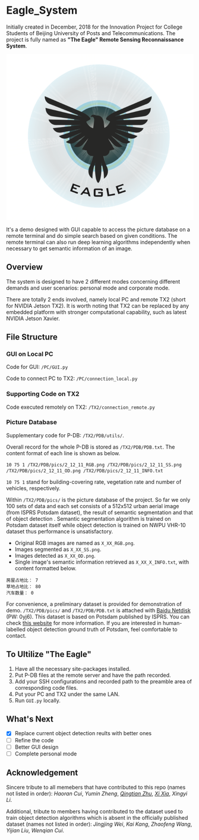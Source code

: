 # Eagle_System
Initially created in December, 2018 for the Innovation Project for College Students of Beijing University of Posts and Telecommunications. The project is fully named as **"The Eagle" Remote Sensing Reconnaissance System**.

![](https://github.com/QT-Zhu/Eagle_System/blob/master/illustration/logo.png)

It's a demo designed with GUI capable to access the picture database on a remote terminal and do simple search based on given conditions. The remote terminal can also run deep learning algorithms independently when necessary to get semantic information of an image.

## Overview

The system is designed to have 2 different modes concerning different demands and user scenarios: personal mode and corporate mode. 

There are totally 2 ends involved, namely local PC and remote TX2 (short for NVIDIA Jetson TX2). It is worth noting that TX2 can be replaced by any embedded platform with stronger computational capability, such as latest NVIDIA Jetson Xavier.

## File Structure

### GUI on Local PC

Code for GUI: `/PC/GUI.py`

Code to connect PC to TX2: `/PC/connection_local.py`

### Supporting Code on TX2

Code executed remotely on TX2: `/TX2/connection_remote.py`

### Picture Database

Supplementary code for P-DB: `/TX2/PDB/utils/`.

Overall record for the whole P-DB is stored as `/TX2/PDB/PDB.txt`. The content format of each line is shown as below.
```
10 75 1 /TX2/PDB/pics/2_12_11_RGB.png /TX2/PDB/pics/2_12_11_SS.png /TX2/PDB/pics/2_12_11_OD.png /TX2/PDB/pics/2_12_11_INFO.txt
```
`10 75 1` stand for building-covering rate, vegetation rate and number of vehicles, respectively.

Within `/TX2/PDB/pics/` is the picture database of the project. So far we only 100 sets of data and each set consists of a 512x512 urban aerial image (from ISPRS Potsdam dataset), the result of semantic segmentation and that of object detection . Semantic segmentation algorithm is  trained on Potsdam dataset itself while object detection is trained on NWPU VHR-10 dataset thus performance is unsatisfactory.

- Original RGB images are named as `X_XX_RGB.png`.
- Images segmented as `X_XX_SS.png`.
- Images detected as `X_XX_OD.png`.
- Single image's semantic information retrieved as `X_XX_X_INFO.txt`, with content formatted below.

```
房屋占地比： 7
草地占地比： 80
汽车数量： 0
```

For convenience, a preliminary dataset is provided for demonstration of demo. `/TX2/PDB/pics/` and `/TX2/PDB/PDB.txt` is attached with [Baidu Netdisk](https://pan.baidu.com/s/1mLTFbAPvMdDI5UempxEX5w) (PW: 0yj6). This dataset is based on Potsdam published by ISPRS. You can check [this website](http://www2.isprs.org/commissions/comm3/wg4/semantic-labeling.html) for more information. If you are interested in human-labelled object detection ground truth of Potsdam, feel comfortable to contact.

## To Ultilize "The Eagle"

1. Have all the necessary site-packages installed.
2. Put P-DB files at the remote server and have the path recorded.
3. Add your SSH configurations and recorded path to the preamble area of corresponding code files.
4. Put your PC and TX2 under the same LAN.
5. Run `GUI.py` locally.


## What's Next

- [x] Replace current object detection reults with better ones
- [ ] Refine the code
- [ ] Better GUI design
- [ ] Complete personal mode

## Acknowledgement

Sincere tribute to all memebers that have contributed to this repo (names not listed in order): *Haoran Cui*, *Yumin Zheng*, [*Qingtian Zhu*](https://qt-zhu.github.io), [*Xi Xia*](https://xiaxii.github.io/), *Xingyi Li*.

Additional, tribute to members having contributed to the dataset used to train object detection algorithms which is absent in the officially published dataset (names not listed in order): *Jingjing Wei*, *Kai Kang*, *Zhaofeng Wang*, *Yijian Liu*, *Wenqian Cui*.
